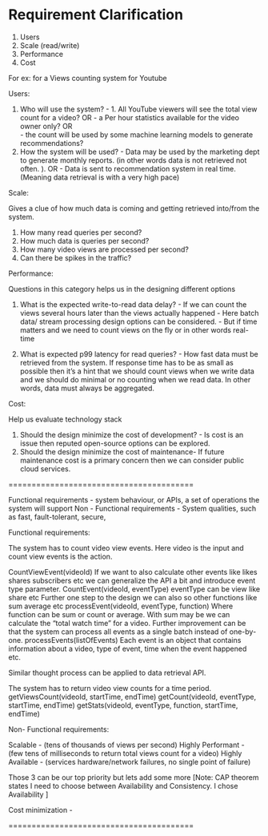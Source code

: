# Requirement Clarification

1. Users  
2. Scale (read/write)  
3. Performance  
4. Cost  


For ex: for a Views counting system for Youtube

Users:


1. Who will use the system?    - 1. All YouTube viewers will see the total view count for a video? OR
                                    - a Per hour statistics available for the video owner only? OR  
                                - the count will be used by some machine learning models to generate recommendations?
2. How the system will be used?   -  Data may be used by the marketing dept to generate monthly reports.   (in other words data is not retrieved not often. ).    OR 
								- Data is sent to recommendation system in real time. (Meaning data retrieval is with a very high pace)
								



Scale:

Gives a clue of how much data is coming and getting retrieved  into/from the system.

1. How many read queries per second?   
2. How much data is queries per second?
3. How many video views are processed per second?
4. Can there be spikes in the traffic?


Performance:

Questions in this category helps us in the designing different options


1. What is the expected write-to-read data delay?  -  If we can count the views several hours later than the views actually happened - Here batch data/ stream processing design options can be considered.
										- But if time matters and we need to count views on the fly or in other words real-time 

2. What is expected p99 latency for read queries? - How fast data must be retrieved from the system. If response time has to be as small as possible then it’s a hint that we should count views when we write data and we should do minimal or no counting when we read data. In other words, data must always be aggregated.


Cost:


Help us evaluate technology stack


1. Should the design minimize the cost of development? - Is cost is an issue then reputed open-source options can be explored.
2. Should the design minimize the cost of maintenance- If future maintenance cost is a primary concern then we can consider public cloud services.



========================================

Functional requirements - system behaviour, or APIs, a set of operations the system will support 
Non - Functional requirements -  System qualities, such as fast, fault-tolerant, secure, 



Functional requirements:

The system has to count video view events. Here video is the input and count view events is the action.

CountViewEvent(videoId)
If we want to also calculate other events like likes shares subscribers etc we can generalize the API a bit and introduce event type parameter.
CountEvent(videoId, eventType)
eventType can be view like share etc
Further one step to the design we can also so other functions like sum average etc
processEvent(videoId, eventType, function)
Where function can be sum or count or average. With sum may be we can calculate the “total watch time” for a video.
Further improvement can be that the system can process all events as a single batch instead of one-by-one.
processEvents(listOfEvents)
Each event is an object that contains information about a video, type of event, time when the event happened etc.


Similar thought process can be applied to data retrieval API.

The system has to return video view counts for a time period.
getViewsCount(videoId, startTime, endTime)
getCount(videoId, eventType, startTime, endTime)
getStats(videoId, eventType, function, startTime, endTime)



Non- Functional requirements:


Scalable - (tens of thousands of views per second)
Highly Performant - (few tens of milliseconds to return total views count for a video)
Highly Available - (services hardware/network failures, no single point of failure)

Those 3 can be our top priority but lets add some more
[Note: CAP theorem states I need to choose between Availability and Consistency. I chose Availability ]


Cost minimization - 



========================================
